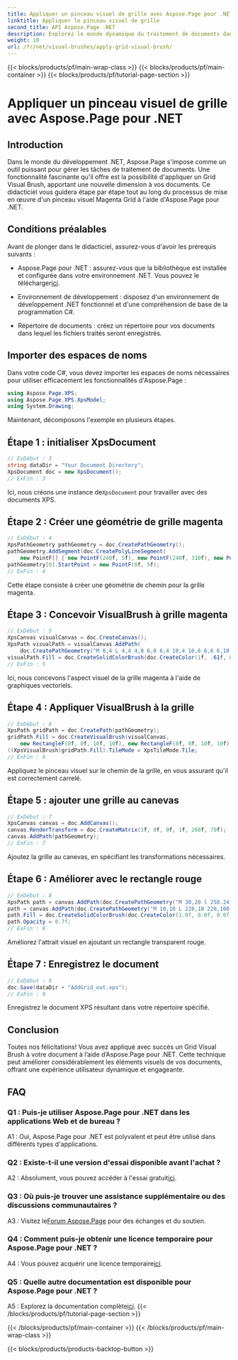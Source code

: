 ```yaml
---
title: Appliquer un pinceau visuel de grille avec Aspose.Page pour .NET
linktitle: Appliquer le pinceau visuel de grille
second_title: API Aspose.Page .NET
description: Explorez le monde dynamique du traitement de documents dans .NET avec Aspose.Page. Apprenez à appliquer un Grid Visual Brush pour des documents visuellement époustouflants.
weight: 10
url: /fr/net/visual-brushes/apply-grid-visual-brush/
---
```


{{< blocks/products/pf/main-wrap-class >}}
{{< blocks/products/pf/main-container >}}
{{< blocks/products/pf/tutorial-page-section >}}

# Appliquer un pinceau visuel de grille avec Aspose.Page pour .NET

## Introduction

Dans le monde du développement .NET, Aspose.Page s'impose comme un outil puissant pour gérer les tâches de traitement de documents. Une fonctionnalité fascinante qu'il offre est la possibilité d'appliquer un Grid Visual Brush, apportant une nouvelle dimension à vos documents. Ce didacticiel vous guidera étape par étape tout au long du processus de mise en œuvre d'un pinceau visuel Magenta Grid à l'aide d'Aspose.Page pour .NET.

## Conditions préalables

Avant de plonger dans le didacticiel, assurez-vous d'avoir les prérequis suivants :

-  Aspose.Page pour .NET : assurez-vous que la bibliothèque est installée et configurée dans votre environnement .NET. Vous pouvez le télécharger[ici](https://releases.aspose.com/page/net/).

- Environnement de développement : disposez d'un environnement de développement .NET fonctionnel et d'une compréhension de base de la programmation C#.

- Répertoire de documents : créez un répertoire pour vos documents dans lequel les fichiers traités seront enregistrés.

## Importer des espaces de noms

Dans votre code C#, vous devez importer les espaces de noms nécessaires pour utiliser efficacement les fonctionnalités d'Aspose.Page :

```csharp
using Aspose.Page.XPS;
using Aspose.Page.XPS.XpsModel;
using System.Drawing;
```

Maintenant, décomposons l'exemple en plusieurs étapes.

## Étape 1 : initialiser XpsDocument

```csharp
// ExDébut : 3
string dataDir = "Your Document Directory";
XpsDocument doc = new XpsDocument();
// ExFin : 3
```

 Ici, nous créons une instance de`XpsDocument` pour travailler avec des documents XPS.

## Étape 2 : Créer une géométrie de grille magenta

```csharp
// ExDébut : 4
XpsPathGeometry pathGeometry = doc.CreatePathGeometry();
pathGeometry.AddSegment(doc.CreatePolyLineSegment(
    new PointF[] { new PointF(240f, 5f), new PointF(240f, 310f), new PointF(0f, 310f) }));
pathGeometry[0].StartPoint = new PointF(0f, 5f);
// ExFin : 4
```

Cette étape consiste à créer une géométrie de chemin pour la grille magenta.

## Étape 3 : Concevoir VisualBrush à grille magenta

```csharp
// ExDébut : 5
XpsCanvas visualCanvas = doc.CreateCanvas();
XpsPath visualPath = visualCanvas.AddPath(
    doc.CreatePathGeometry("M 0,4 L 4,4 4,0 6,0 6,4 10,4 10,6 6,6 6,10 4,10 4,6 0,6 Z"));
visualPath.Fill = doc.CreateSolidColorBrush(doc.CreateColor(1f, .61f, 0.1f, 0.61f));
// ExFin : 5
```

Ici, nous concevons l'aspect visuel de la grille magenta à l'aide de graphiques vectoriels.

## Étape 4 : Appliquer VisualBrush à la grille

```csharp
// ExDébut : 6
XpsPath gridPath = doc.CreatePath(pathGeometry);
gridPath.Fill = doc.CreateVisualBrush(visualCanvas,
    new RectangleF(0f, 0f, 10f, 10f), new RectangleF(0f, 0f, 10f, 10f));
((XpsVisualBrush)gridPath.Fill).TileMode = XpsTileMode.Tile;
// ExFin : 6
```

Appliquez le pinceau visuel sur le chemin de la grille, en vous assurant qu'il est correctement carrelé.

## Étape 5 : ajouter une grille au canevas

```csharp
// ExDébut : 7
XpsCanvas canvas = doc.AddCanvas();
canvas.RenderTransform = doc.CreateMatrix(1f, 0f, 0f, 1f, 268f, 70f);
canvas.AddPath(pathGeometry);
// ExFin : 7
```

Ajoutez la grille au canevas, en spécifiant les transformations nécessaires.

## Étape 6 : Améliorer avec le rectangle rouge

```csharp
// ExDébut : 8
XpsPath path = canvas.AddPath(doc.CreatePathGeometry("M 30,20 l 258.24,0 0,56.64 -258.24,0 Z"));
path = canvas.AddPath(doc.CreatePathGeometry("M 10,10 L 228,10 228,100 10,100"));
path.Fill = doc.CreateSolidColorBrush(doc.CreateColor(1.0f, 0.0f, 0.0f));
path.Opacity = 0.7f;
// ExFin : 8
```

Améliorez l'attrait visuel en ajoutant un rectangle transparent rouge.

## Étape 7 : Enregistrez le document

```csharp
// ExDébut : 9
doc.Save(dataDir + "AddGrid_out.xps");
// ExFin : 9
```

Enregistrez le document XPS résultant dans votre répertoire spécifié.

## Conclusion

Toutes nos félicitations! Vous avez appliqué avec succès un Grid Visual Brush à votre document à l’aide d’Aspose.Page pour .NET. Cette technique peut améliorer considérablement les éléments visuels de vos documents, offrant une expérience utilisateur dynamique et engageante.

## FAQ

### Q1 : Puis-je utiliser Aspose.Page pour .NET dans les applications Web et de bureau ?

A1 : Oui, Aspose.Page pour .NET est polyvalent et peut être utilisé dans différents types d'applications.

### Q2 : Existe-t-il une version d'essai disponible avant l'achat ?

 A2 : Absolument, vous pouvez accéder à l'essai gratuit[ici](https://releases.aspose.com/).

### Q3 : Où puis-je trouver une assistance supplémentaire ou des discussions communautaires ?

 A3 : Visitez le[Forum Aspose.Page](https://forum.aspose.com/c/page/39) pour des échanges et du soutien.

### Q4 : Comment puis-je obtenir une licence temporaire pour Aspose.Page pour .NET ?

 A4 : Vous pouvez acquérir une licence temporaire[ici](https://purchase.aspose.com/temporary-license/).

### Q5 : Quelle autre documentation est disponible pour Aspose.Page pour .NET ?

 A5 : Explorez la documentation complète[ici](https://reference.aspose.com/page/net/).
{{< /blocks/products/pf/tutorial-page-section >}}

{{< /blocks/products/pf/main-container >}}
{{< /blocks/products/pf/main-wrap-class >}}

{{< blocks/products/products-backtop-button >}}
